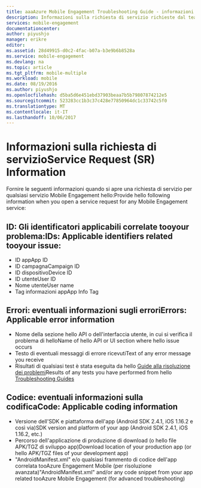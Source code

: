 ```yaml
---
title: aaaAzure Mobile Engagement Troubleshooting Guide - informazioni sul servizio di richiesta
description: Informazioni sulla richiesta di servizio richieste dal team di supporto per la risoluzione dei problemi di Azure Mobile Engagement
services: mobile-engagement
documentationcenter: 
author: piyushjo
manager: erikre
editor: 
ms.assetid: 28d49915-d0c2-4fac-b07a-b3e9b6b8528a
ms.service: mobile-engagement
ms.devlang: na
ms.topic: article
ms.tgt_pltfrm: mobile-multiple
ms.workload: mobile
ms.date: 08/19/2016
ms.author: piyushjo
ms.openlocfilehash: d5ba5d6e451ebd37903beaa7b5b79807874212e5
ms.sourcegitcommit: 523283cc1b3c37c428e77850964dc1c33742c5f0
ms.translationtype: MT
ms.contentlocale: it-IT
ms.lasthandoff: 10/06/2017
---
```

# <a name="service-request-sr-information"></a><span data-ttu-id="07af6-103">Informazioni sulla richiesta di servizio</span><span class="sxs-lookup"><span data-stu-id="07af6-103">Service Request (SR) Information</span></span>
<span data-ttu-id="07af6-104">Fornire le seguenti informazioni quando si apre una richiesta di servizio per qualsiasi servizio Mobile Engagement hello:</span><span class="sxs-lookup"><span data-stu-id="07af6-104">Provide hello following information when you open a service request for any Mobile Engagement service:</span></span>

## <a name="ids-applicable-identifiers-related-tooyour-issue"></a><span data-ttu-id="07af6-105">ID: Gli identificatori applicabili correlate tooyour problema:</span><span class="sxs-lookup"><span data-stu-id="07af6-105">IDs: Applicable identifiers related tooyour issue:</span></span>
* <span data-ttu-id="07af6-106">ID app</span><span class="sxs-lookup"><span data-stu-id="07af6-106">App ID</span></span>
* <span data-ttu-id="07af6-107">ID campagna</span><span class="sxs-lookup"><span data-stu-id="07af6-107">Campaign ID</span></span>
* <span data-ttu-id="07af6-108">ID dispositivo</span><span class="sxs-lookup"><span data-stu-id="07af6-108">Device ID</span></span>
* <span data-ttu-id="07af6-109">ID utente</span><span class="sxs-lookup"><span data-stu-id="07af6-109">User ID</span></span>
* <span data-ttu-id="07af6-110">Nome utente</span><span class="sxs-lookup"><span data-stu-id="07af6-110">User name</span></span>
* <span data-ttu-id="07af6-111">Tag informazioni app</span><span class="sxs-lookup"><span data-stu-id="07af6-111">App Info Tag</span></span>

## <a name="errors-applicable-error-information"></a><span data-ttu-id="07af6-112">Errori: eventuali informazioni sugli errori</span><span class="sxs-lookup"><span data-stu-id="07af6-112">Errors: Applicable error information</span></span>
* <span data-ttu-id="07af6-113">Nome della sezione hello API o dell'interfaccia utente, in cui si verifica il problema di hello</span><span class="sxs-lookup"><span data-stu-id="07af6-113">Name of hello API or UI section where hello issue occurs</span></span>
* <span data-ttu-id="07af6-114">Testo di eventuali messaggi di errore ricevuti</span><span class="sxs-lookup"><span data-stu-id="07af6-114">Text of any error message you receive</span></span>
* <span data-ttu-id="07af6-115">Risultati di qualsiasi test è stata eseguita da hello [Guide alla risoluzione dei problemi](http://go.microsoft.com/fwlink/?LinkId=524382)</span><span class="sxs-lookup"><span data-stu-id="07af6-115">Results of any tests you have performed from hello [Troubleshooting Guides](http://go.microsoft.com/fwlink/?LinkId=524382)</span></span>

## <a name="code-applicable-coding-information"></a><span data-ttu-id="07af6-116">Codice: eventuali informazioni sulla codifica</span><span class="sxs-lookup"><span data-stu-id="07af6-116">Code: Applicable coding information</span></span>
* <span data-ttu-id="07af6-117">Versione dell'SDK e piattaforma dell'app (Android SDK 2.4.1, iOS 1.16.2 e così via)</span><span class="sxs-lookup"><span data-stu-id="07af6-117">SDK version and platform of your app (Android SDK 2.4.1, iOS 1.16.2, etc.)</span></span>
* <span data-ttu-id="07af6-118">Percorso dell'applicazione di produzione di download (o hello file APK/TGZ di sviluppo app)</span><span class="sxs-lookup"><span data-stu-id="07af6-118">Download location of your production app (or hello APK/TGZ files of your development app)</span></span>
* <span data-ttu-id="07af6-119">"AndroidManifest.xml" e/o qualsiasi frammento di codice dell'app correlata tooAzure Engagement Mobile (per risoluzione avanzata)</span><span class="sxs-lookup"><span data-stu-id="07af6-119">"AndroidManifest.xml" and/or any code snippet from your app related tooAzure Mobile Engagement (for advanced troubleshooting)</span></span>

